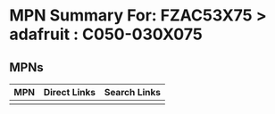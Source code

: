



# MPN Summary For: FZAC53X75 > adafruit : C050-030X075

## MPNs
  

|MPN|Direct Links|Search Links|
| :--- | :--- | :--- |
||||
